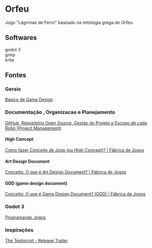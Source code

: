# Orfeu
Jogo "Lágrimas de Ferro" baseado na mitologia grega de Orfeu.

## Softwares
godot 3  
gimp  
krita  

## Fontes
### Gerais
[Básico de Game Design](https://www.youtube.com/playlist?list=PLf913d79oEgjrhHypmi1wYh59Oswjuv4K)

### Documentação , Organizacao e Planejamento
[GitHub, Repositório Open Source, Gestão do Projeto e Escopo de cada Robô (Project Management)](https://www.youtube.com/watch?v=tEloMCbLEAE)
  #### High Concept
  [Como fazer Conceito de Jogo (ou High Concept)? | Fábrica de Jogos](https://www.youtube.com/watch?v=8rw40khX0Es)
  
  #### Art Design Document
  [Conceito: O que é Art Design Document? | Fábrica de Jogos](https://www.youtube.com/watch?v=EA_T9GFFCHs)
  
  #### GDD (game design document)
  [Conceito: O que é Game Design Document? (GDD) | Fábrica de Jogos](https://www.youtube.com/watch?v=vRreX5SxD2M&list=PLf913d79oEgjrhHypmi1wYh59Oswjuv4K&index=6)

### Godot 3
[Programando Jogos](https://www.youtube.com/playlist?list=PLIfZMtpPYFP5KtmvkFREP-Kn1WAwslIJx)

### Inspirações
[The Textorcist - Release Trailer](https://www.youtube.com/watch?v=SAEMlq_qVeM)
